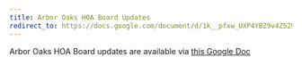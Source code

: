 ```yaml
---
title: Arbor Oaks HOA Board Updates
redirect_to: https://docs.google.com/document/d/1k__pfxw_UXP4YBZ9v4Z529yWz68RBegofPSAwlOnIks/edit#
---
```


Arbor Oaks HOA Board updates are available via [this Google Doc](https://docs.google.com/document/d/1k__pfxw_UXP4YBZ9v4Z529yWz68RBegofPSAwlOnIks/edit#)
